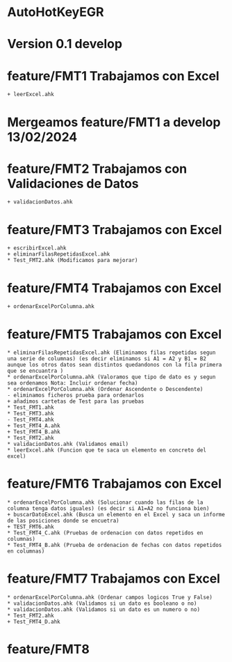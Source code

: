 # AutoHotKeyEGR
# Version 0.1 develop
# feature/FMT1 Trabajamos con Excel
    + leerExcel.ahk
# Mergeamos feature/FMT1 a develop 13/02/2024 
# feature/FMT2 Trabajamos con Validaciones de Datos
    + validacionDatos.ahk
# feature/FMT3  Trabajamos con Excel
    + escribirExcel.ahk
    + eliminarFilasRepetidasExcel.ahk
    * Test_FMT2.ahk (Modificamos para mejorar)
# feature/FMT4  Trabajamos con Excel
    + ordenarExcelPorColumna.ahk
# feature/FMT5  Trabajamos con Excel
    * eliminarFilasRepetidasExcel.ahk (Eliminamos filas repetidas segun una serie de columnas) (es decir eliminamos si A1 = A2 y B1 = B2 aunque los otros datos sean distintos quedandonos con la fila primera que se encuantra ) 
    * ordenarExcelPorColumna.ahk (Valoramos que tipo de dato es y segun sea ordenamos Nota: Incluir ordenar fecha)
    * ordenarExcelPorColumna.ahk (Ordenar Ascendente o Descendente)  
    - eliminamos ficheros prueba para ordenarlos
    + añadimos cartetas de Test para las pruebas
    * Test_FMT1.ahk
    * Test_FMT3.ahk
    - Test_FMT4.ahk
    + Test_FMT4_A.ahk
    + Test_FMT4_B.ahk
    * Test_FMT2.ahk
    * validacionDatos.ahk (Validamos email)
    * leerExcel.ahk (Funcion que te saca un elemento en concreto del excel)
# feature/FMT6  Trabajamos con Excel
    * ordenarExcelPorColumna.ahk (Solucionar cuando las filas de la columna tenga datos iguales) (es decir si A1=A2 no funciona bien)
    + buscarDatoExcel.ahk (Busca un elemento en el Excel y saca un informe de las posiciones donde se encuetra)
    + TEST_FMT6.ahk
    * Test_FMT4_C.ahk (Pruebas de ordenacion con datos repetidos en columnas)
    * Test_FMT4_B.ahk (Prueba de ordenacion de fechas con datos repetidos en columnas)
# feature/FMT7  Trabajamos con Excel
    * ordenarExcelPorColumna.ahk (Ordenar campos logicos True y False)
    * validacionDatos.ahk (Validamos si un dato es booleano o no) 
    * validacionDatos.ahk (Validamos si un dato es un numero o no) 
    * Test_FMT2.ahk     
    + Test_FMT4_D.ahk  
 # feature/FMT8      